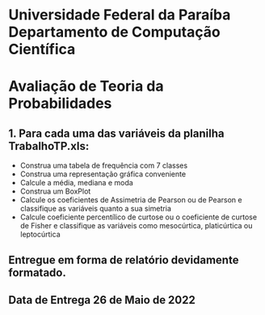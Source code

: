 # Universidade Federal da Paraíba Departamento de Computação Científica

# Avaliação de Teoria da Probabilidades

## 1. Para cada uma das variáveis da planilha TrabalhoTP.xls:

+ Construa uma tabela de frequência com 7 classes
+ Construa uma representação gráfica conveniente
+ Calcule a média, mediana e moda
+ Construa um BoxPlot
+ Calcule os coeficientes de Assimetria de Pearson ou de Pearson e
classifique as variáveis quanto a sua simetria
+ Calcule coeficiente percentílico de curtose ou o coeficiente de curtose de
Fisher e classifique as variáveis como mesocúrtica, platicúrtica ou
leptocúrtica

## Entregue em forma de relatório devidamente formatado.
## Data de Entrega 26 de Maio de 2022
    
